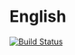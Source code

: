 # English

[![Build Status](https://travis-ci.org/TotalVerb/English.jl.svg?branch=master)](https://travis-ci.org/TotalVerb/English.jl)
